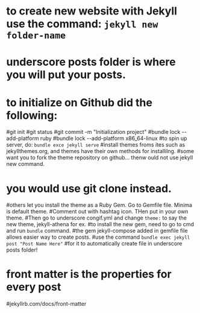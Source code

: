 # to create new website with Jekyll use the command: `jekyll new folder-name`
# underscore posts folder is where you will put your posts.
# to initialize on Github did the following:
#git init
#git status
#git commit -m "Initialization project"
#bundle lock --add-platform ruby
#bundle lock --add-platform x86_64-linux
#to spin up server, do: `bundle exce jekyll serve`
#install themes froms ites such as jekyllthemes.org, and themes have their own methods for installilng.
#some want you to fork the theme repository on github... thenw ould not use jekyll new command.
# you would use git clone instead.
#others let you install the theme as a Ruby Gem. Go to Gemfile file. Minima is default theme.
#Comment out with hashtag icon. THen put in your own theme.
#Then go to underscore congif.yml and change `theme:` to say the new theme, jekyll-athena for ex.
#to install the new gem, need to go to cmd and run `bundle` command.
#the gem jekyll-compose added in gemfile file allows easier way to create posts.
#use the command `bundle exec jekyll post "Post Name Here"` 
#for it to automatically create file in underscore posts folder!
# front matter is the properties for every post
#jekyllrb.com/docs/front-matter